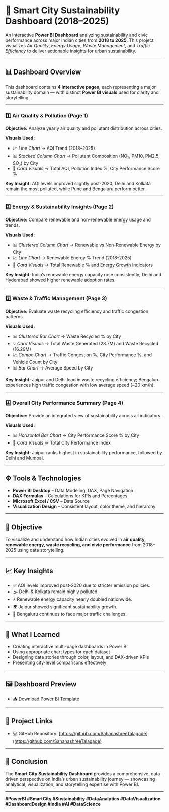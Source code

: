 # 🌆 Smart City Sustainability Dashboard (2018–2025)

An interactive **Power BI Dashboard** analyzing sustainability and civic performance across major Indian cities from **2018 to 2025**.
This project visualizes *Air Quality*, *Energy Usage*, *Waste Management*, and *Traffic Efficiency* to deliver actionable insights for urban sustainability.

---

## 📊 **Dashboard Overview**

This dashboard contains **4 interactive pages**, each representing a major sustainability domain — with distinct **Power BI visuals** used for clarity and storytelling.

---

### 1️⃣ Air Quality & Pollution (Page 1)

**Objective:** Analyze yearly air quality and pollutant distribution across cities.

**Visuals Used:**

* 📈 *Line Chart* → AQI Trend (2018–2025)
* 📊 *Stacked Column Chart* → Pollutant Composition (NO₂, PM10, PM2.5, SO₂) by City
* 🔹 *Card Visuals* → Total AQI, Pollution Index %, City Performance Score %

**Key Insight:** AQI levels improved slightly post-2020; Delhi and Kolkata remain the most polluted, while Pune and Bengaluru perform better.

---

### 2️⃣ Energy & Sustainability Insights (Page 2)

**Objective:** Compare renewable and non-renewable energy usage and trends.

**Visuals Used:**

* 📊 *Clustered Column Chart* → Renewable vs Non-Renewable Energy by City
* 📈 *Line Chart* → Renewable Energy % Trend (2018–2025)
* 🔹 *Card Visuals* → Total Renewable % and Energy Growth Indicators

**Key Insight:** India’s renewable energy capacity rose consistently; Delhi and Hyderabad showed higher renewable adoption rates.

---

### 3️⃣ Waste & Traffic Management (Page 3)

**Objective:** Evaluate waste recycling efficiency and traffic congestion patterns.

**Visuals Used:**

* 📊 *Clustered Bar Chart* → Waste Recycled % by City
* 💡 *Card Visuals* → Total Waste Generated (28.7M) and Waste Recycled (16.29M)
* 📈 *Combo Chart* → Traffic Congestion %, City Performance %, and Vehicle Count by City
* 📊 *Bar Chart* → Average Speed by City

**Key Insight:** Jaipur and Delhi lead in waste recycling efficiency; Bengaluru experiences high traffic congestion with low average speed (~20 km/h).

---

### 4️⃣ Overall City Performance Summary (Page 4)

**Objective:** Provide an integrated view of sustainability across all indicators.

**Visuals Used:**

* 📊 *Horizontal Bar Chart* → City Performance Score % by City
* 🔹 *Card Visuals* → Total City Performance Index

**Key Insight:** Jaipur ranks highest in sustainability performance, followed by Delhi and Mumbai.

---

## ⚙️ **Tools & Technologies**

* **Power BI Desktop** – Data Modeling, DAX, Page Navigation
* **DAX Formulas** – Calculations for KPIs and Percentages
* **Microsoft Excel / CSV** – Data Source
* **Visualization Design** – Consistent layout, color theme, and hierarchy

---

## 🎯 **Objective**

To visualize and understand how Indian cities evolved in **air quality, renewable energy, waste recycling, and civic performance** from 2018–2025 using data storytelling.

---

## 📈 **Key Insights**

* ✅ AQI levels improved post-2020 due to stricter emission policies.
* 🌫️ Delhi & Kolkata remain highly polluted.
* ⚡ Renewable energy capacity nearly doubled nationwide.
* 🌍 Jaipur showed significant sustainability growth.
* 🚗 Bengaluru continues to face major traffic challenges.

---

## 🧠 **What I Learned**

* Creating interactive multi-page dashboards in Power BI
* Using appropriate chart types for each dataset
* Designing data stories through color, layout, and DAX-driven KPIs
* Presenting city-level comparisons effectively

---

## 🖼️ **Dashboard Preview**

* [📥 Download Power BI Template](sustsinable_envi_dashboards.pbit)

---

## 🔗 **Project Links**

* 💻 GitHub Repository: [https://github.com/SahanashreeTalagade](https://github.com/SahanashreeTalagade)

---
## 🏁 **Conclusion**

The **Smart City Sustainability Dashboard** provides a comprehensive, data-driven perspective on India’s urban sustainability journey — showcasing analytical, visualization, and storytelling expertise with Power BI.

---

**#PowerBI #SmartCity #Sustainability #DataAnalytics #DataVisualization #DashboardDesign #India #AI #DataScience**
